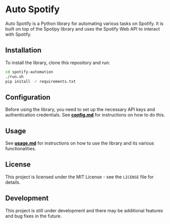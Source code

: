 # Auto Spotify
Auto Spotify is a Python library for automating various tasks on Spotify. It is built on top of the Spotipy library and uses the Spotify Web API to interact with Spotify.

## Installation

To install the library, clone this repository and run:

```bash
cd spotify-automation
./run.sh
pip install -r requirements.txt
```

## Configuration

<p>Before using the library, you need to set up the necessary API keys and authentication credentials. See <a href="./docs/config.md" style="font-weight:bold; color:black">config.md</a> for instructions on how to do this.</p>


## Usage

<p>See <a href="./docs/usage.md" style="font-weight:bold; color:black">usage.md</a> for instructions on how to use the library and its various functionalities.</p>



## License

This project is licensed under the MIT License - see the `LICENSE` file for details.


## Development

This project is still under development and there may be additional features and bug fixes in the future.


